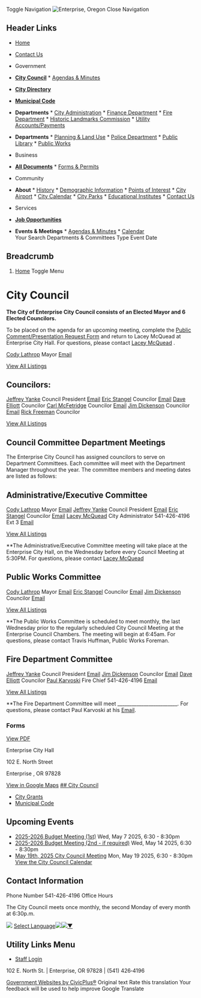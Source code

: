  Toggle Navigation  ![Enterprise, Oregon](images/f25b7469950ca75facb0782eebd777c7cdd0e5d2a4862729954166bae100ef94.png)  Close Navigation 

## Header Links

 *   [Home](https://www.enterpriseoregon.gov/)  
 *   [Contact Us](https://www.enterpriseoregon.gov/contact-us)  

 *  Government 
   *  [__City Council__](https://www.enterpriseoregon.gov/node/31) 
     *  [Agendas & Minutes](https://www.enterpriseoregon.gov/meetings) 
   *  [__City Directory__](https://www.enterpriseoregon.gov/directory) 
   *  [__Municipal Code__](https://library.municode.com/or/enterprise/codes/code_of_ordinances) 
   *  __Departments__ 
     *  [City Administration](https://www.enterpriseoregon.gov/node/486) 
     *  [Finance Department](https://www.enterpriseoregon.gov/node/511) 
     *  [Fire Department](https://www.enterpriseoregon.gov/node/546) 
     *  [Historic Landmarks Commission](https://www.enterpriseoregon.gov/node/586) 
     *  [Utility Accounts/Payments](https://www.enterpriseoregon.gov/node/541) 
   *  __Departments__ 
     *  [Planning & Land Use](https://www.enterpriseoregon.gov/planning-commission) 
     *  [Police Department](https://www.enterpriseoregon.gov/node/516) 
     *  [Public Library](https://www.enterpriseoregon.gov/node/436) 
     *  [Public Works](https://www.enterpriseoregon.gov/node/556)  
 *  Business 
   *  [__All Documents__](https://www.enterpriseoregon.gov/document-library) 
     *  [Forms & Permits](https://www.enterpriseoregon.gov/forms)  
 *  Community 
   *  __About__ 
     *  [History](https://www.enterpriseoregon.gov/node/626) 
     *  [Demographic Information](https://www.enterpriseoregon.gov/node/631) 
     *  [Points of Interest](https://www.enterpriseoregon.gov/node/636) 
     *  [City Airport](https://www.enterpriseoregon.gov/node/641) 
     *  [City Calendar](https://www.enterpriseoregon.gov/calendar) 
     *  [City Parks](https://www.enterpriseoregon.gov/node/651) 
     *  [Educational Institutes](https://www.enterpriseoregon.gov/node/656) 
     *  [Contact Us](https://www.enterpriseoregon.gov/contact-us)  
 *  Services 
   *  [__Job Opportunities__](https://www.enterpriseoregon.gov/jobs) 
   *  __Events & Meetings__ 
     *  [Agendas & Minutes](https://www.enterpriseoregon.gov/meetings) 
     *  [Calendar](https://www.enterpriseoregon.gov/calendar)  
 Your Search Departments & Committees Type Event Date 

## Breadcrumb

 1.  [Home](https://www.enterpriseoregon.gov/) 
 Toggle Menu 

#  City Council 

  __The City of Enterprise City Council consists of an Elected Mayor and 6 Elected Councilors.__  

 To be placed on the agenda for an upcoming meeting, complete the  [Public Comment/Presentation Request Form](https://www.enterpriseoregon.gov/media/836)  and return to Lacey McQuead at Enterprise City Hall. For questions, please contact  [Lacey McQuead](https://www.enterpriseoregon.gov/city-administration/directory-listing/lacey-mcquead) . 

  [Cody Lathrop](https://www.enterpriseoregon.gov/city-council/directory-listing/cody-lathrop)  Mayor  [Email](https://www.enterpriseoregon.gov/email-contact/node/681/field_email/directory_listings_body_standard)  

 [View All Listings](https://www.enterpriseoregon.gov/directory) 

## Councilors:

  [Jeffrey Yanke](https://www.enterpriseoregon.gov/council-regular-meeting/directory-listing/jeffrey-yanke)  Council President  [Email](https://www.enterpriseoregon.gov/email-contact/node/686/field_email/directory_listings_body_standard)   [Eric Stangel](https://www.enterpriseoregon.gov/city-council/directory-listing/eric-stangel)  Councilor  [Email](https://www.enterpriseoregon.gov/email-contact/node/691/field_email/directory_listings_body_standard)   [Dave Elliott](https://www.enterpriseoregon.gov/city-council/directory-listing/dave-elliott)  Councilor  [Carl McFetridge](https://www.enterpriseoregon.gov/city-council/directory-listing/carl-mcfetridge)  Councilor  [Email](https://www.enterpriseoregon.gov/email-contact/node/696/field_email/directory_listings_body_standard)   [Jim Dickenson](https://www.enterpriseoregon.gov/city-council/directory-listing/jim-dickenson)  Councilor  [Email](https://www.enterpriseoregon.gov/email-contact/node/701/field_email/directory_listings_body_standard)   [Rick Freeman](https://www.enterpriseoregon.gov/city-council/directory-listing/rick-freeman)  Councilor 

 [View All Listings](https://www.enterpriseoregon.gov/directory) 

## Council Committee Department Meetings

The Enterprise City Council has assigned councilors to serve on Department Committees. Each committee will meet with the Department Manager throughout the year. The committee members and meeting dates are listed as follows:

## Administrative/Executive Committee

  [Cody Lathrop](https://www.enterpriseoregon.gov/city-council/directory-listing/cody-lathrop)  Mayor  [Email](https://www.enterpriseoregon.gov/email-contact/node/681/field_email/directory_listings_body_standard)   [Jeffrey Yanke](https://www.enterpriseoregon.gov/council-regular-meeting/directory-listing/jeffrey-yanke)  Council President  [Email](https://www.enterpriseoregon.gov/email-contact/node/686/field_email/directory_listings_body_standard)   [Eric Stangel](https://www.enterpriseoregon.gov/city-council/directory-listing/eric-stangel)  Councilor  [Email](https://www.enterpriseoregon.gov/email-contact/node/691/field_email/directory_listings_body_standard)   [Lacey McQuead](https://www.enterpriseoregon.gov/city-administration/directory-listing/lacey-mcquead)  City Administrator 541-426-4196 Ext 3  [Email](https://www.enterpriseoregon.gov/email-contact/node/501/field_email/directory_listings_body_standard)  

 [View All Listings](https://www.enterpriseoregon.gov/directory) 

 **The Administrative/Executive Committee meeting will take place at the Enterprise City Hall, on the Wednesday before every Council Meeting at 5:30PM. For questions, please contact  [Lacey McQuead](https://www.enterpriseoregon.gov/city-administration/directory-listing/lacey-mcquead) 

## Public Works Committee

  [Cody Lathrop](https://www.enterpriseoregon.gov/city-council/directory-listing/cody-lathrop)  Mayor  [Email](https://www.enterpriseoregon.gov/email-contact/node/681/field_email/directory_listings_body_standard)   [Eric Stangel](https://www.enterpriseoregon.gov/city-council/directory-listing/eric-stangel)  Councilor  [Email](https://www.enterpriseoregon.gov/email-contact/node/691/field_email/directory_listings_body_standard)   [Jim Dickenson](https://www.enterpriseoregon.gov/city-council/directory-listing/jim-dickenson)  Councilor  [Email](https://www.enterpriseoregon.gov/email-contact/node/701/field_email/directory_listings_body_standard)  

 [View All Listings](https://www.enterpriseoregon.gov/directory) 

 **The Public Works Committee is scheduled to meet monthly, the last Wednesday prior to the regularly scheduled City Council Meeting at the Enterprise Council Chambers. The meeting will begin at 6:45am. For questions, please contact Travis Huffman, Public Works Foreman.  

## Fire Department Committee

  [Jeffrey Yanke](https://www.enterpriseoregon.gov/council-regular-meeting/directory-listing/jeffrey-yanke)  Council President  [Email](https://www.enterpriseoregon.gov/email-contact/node/686/field_email/directory_listings_body_standard)   [Jim Dickenson](https://www.enterpriseoregon.gov/city-council/directory-listing/jim-dickenson)  Councilor  [Email](https://www.enterpriseoregon.gov/email-contact/node/701/field_email/directory_listings_body_standard)   [Dave Elliott](https://www.enterpriseoregon.gov/city-council/directory-listing/dave-elliott)  Councilor  [Paul Karvoski](https://www.enterpriseoregon.gov/fire-department/directory-listing/paul-karvoski)  Fire Chief 541-426-4196  [Email](https://www.enterpriseoregon.gov/email-contact/node/551/field_email/directory_listings_body_standard)  

 [View All Listings](https://www.enterpriseoregon.gov/directory) 

**The Fire Department Committee will meet _________________________. For questions, please contact Paul Karvoski at his [Email](mailto:wcdes@co.wallowa.or.us). 

### Forms

  [View PDF](https://www.enterpriseoregon.gov/print/pdf/node/31)  

 Enterprise City Hall 

 102 E. North Street 

 Enterprise , OR 97828 

  [View in Google Maps](https://maps.google.com/maps?q=45.4261446,-117.2797614&z=18)   [## City Council](https://www.enterpriseoregon.gov/city-council)  

 *   [City Grants](https://www.enterpriseoregon.gov/city-council/page/city-grants)  
 *   [Municipal Code](https://www.enterpriseoregon.gov/city-council/page/municipal-code)  

## Upcoming Events

 *   [2025-2026 Budget Meeting (1st)](https://www.enterpriseoregon.gov/city-council/meeting/2025-2026-budget-meeting-1st)  Wed, May 7 2025, 6:30 - 8:30pm 
 *   [2025-2026 Budget Meeting (2nd - if required)](https://www.enterpriseoregon.gov/city-council/meeting/2025-2026-budget-meeting-2nd-if-required)  Wed, May 14 2025, 6:30 - 8:30pm 
 *   [May 19th, 2025 City Council Meeting](https://www.enterpriseoregon.gov/city-council/meeting/may-19th-2025-city-council-meeting)  Mon, May 19 2025, 6:30 - 8:30pm 
  [View the City Council Calendar](https://www.enterpriseoregon.gov/calendar?boards-commissions=31)  

## Contact Information

 Phone Number 541-426-4196 Office Hours 

 The City Council meets once monthly, the second Monday of every month at 6:30p.m.  

  ![](images/ab5314affea2908d9d1d48192927b2287dcc1864718987803c26fba0d5b54a47.gif)   [Select Language![](images/ab5314affea2908d9d1d48192927b2287dcc1864718987803c26fba0d5b54a47.gif)​![](images/ab5314affea2908d9d1d48192927b2287dcc1864718987803c26fba0d5b54a47.gif)▼](https://www.enterpriseoregon.gov/city-council/)  

## Utility Links Menu

 *  [Staff Login](https://www.enterpriseoregon.gov/login?current=/city-council/meeting/march-city-council-meeting) 

102 E. North St. | Enterprise, OR 97828 | (541) 426‑4196

  [Government Websites by CivicPlus®](https://www.civicplus.com/)  Original text Rate this translation Your feedback will be used to help improve Google Translate 
